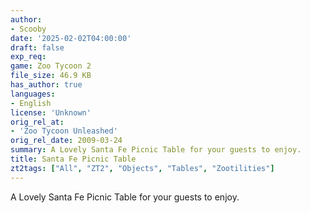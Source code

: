 ```yaml
---
author:
- Scooby
date: '2025-02-02T04:00:00'
draft: false
exp_req:
game: Zoo Tycoon 2
file_size: 46.9 KB
has_author: true
languages:
- English
license: 'Unknown'
orig_rel_at:
- 'Zoo Tycoon Unleashed'
orig_rel_date: 2009-03-24
summary: A Lovely Santa Fe Picnic Table for your guests to enjoy.
title: Santa Fe Picnic Table
zt2tags: ["All", "ZT2", "Objects", "Tables", "Zootilities"]
---
```


A Lovely Santa Fe Picnic Table for your guests to enjoy.